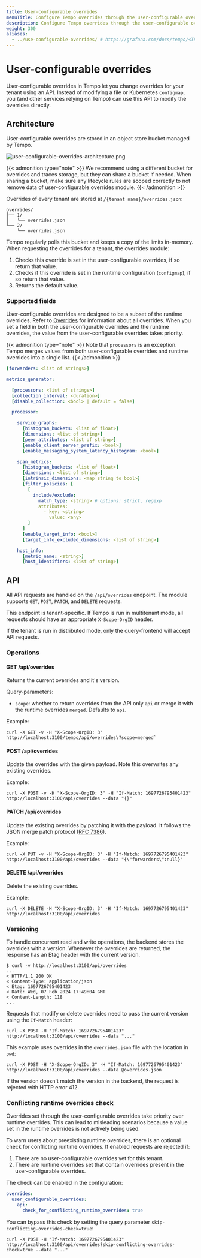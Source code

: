 ```yaml
---
title: User-configurable overrides
menuTitle: Configure Tempo overrides through the user-configurable overrides API
description: Configure Tempo overrides through the user-configurable overrides API
weight: 300
aliases:
  - ../use-configurable-overrides/ # https://grafana.com/docs/tempo/<TEMPO_VERSION>/operations/user-configurable-overrides/
---
```


# User-configurable overrides

User-configurable overrides in Tempo let you change overrides for your tenant using an API.
Instead of modifying a file or Kubernetes `configmap`, you (and other services relying on Tempo) can use this API to modify the overrides directly.

## Architecture

User-configurable overrides are stored in an object store bucket managed by Tempo.

![user-configurable-overrides-architecture.png](/media/docs/tempo/user-configurable-overrides-architecture.png)

{{< admonition type="note" >}}
We recommend using a different bucket for overrides and traces storage, but they can share a bucket if needed.
When sharing a bucket, make sure any lifecycle rules are scoped correctly to not remove data of user-configurable overrides module.
{{< /admonition >}}

Overrides of every tenant are stored at `/{tenant name}/overrides.json`:

```
overrides/
├── 1/
│   └── overrides.json
└── 2/
    └── overrides.json
```

Tempo regularly polls this bucket and keeps a copy of the limits in-memory. When requesting the overrides for a tenant, the overrides module:

1. Checks this override is set in the user-configurable overrides, if so return that value.
2. Checks if this override is set in the runtime configuration (`configmap`), if so return that value.
3. Returns the default value.

### Supported fields

User-configurable overrides are designed to be a subset of the runtime overrides. Refer to [Overrides](https://grafana.com/docs/tempo/<TEMPO_VERSION>/configuration/#overrides) for information about all overrides.
When you set a field in both the user-configurable overrides and the runtime overrides, the value from the user-configurable overrides takes priority.

{{< admonition type="note" >}}
Note that `processors` is an exception. Tempo merges values from both user-configurable overrides and runtime overrides into a single list.
{{< /admonition >}}

```yaml
[forwarders: <list of strings>]

metrics_generator:

  [processors: <list of strings>]
  [collection_interval: <duration>]
  [disable_collection: <bool> | default = false]

  processor:

    service_graphs:
      [histogram_buckets: <list of float>]
      [dimensions: <list of string>]
      [peer_attributes: <list of string>]
      [enable_client_server_prefix: <bool>]
      [enable_messaging_system_latency_histogram: <bool>]

    span_metrics:
      [histogram_buckets: <list of float>]
      [dimensions: <list of string>]
      [intrinsic_dimensions: <map string to bool>]
      [filter_policies: [
        [
          include/exclude:
            match_type: <string> # options: strict, regexp
            attributes:
              - key: <string>
                value: <any>
        ]
      ]
      [enable_target_info: <bool>]
      [target_info_excluded_dimensions: <list of string>]

    host_info:
      [metric_name: <string>]
      [host_identifiers: <list of string>]
```

## API

All API requests are handled on the `/api/overrides` endpoint. The module supports `GET`, `POST`, `PATCH`, and `DELETE` requests.

This endpoint is tenant-specific. If Tempo is run in multitenant mode, all requests should have an appropriate `X-Scope-OrgID` header.

If the tenant is run in distributed mode, only the query-frontend will accept API requests.

### Operations

#### GET /api/overrides

Returns the current overrides and it's version.

Query-parameters:

- `scope`: whether to return overrides from the API only `api` or merge it with the runtime overrides `merged`. Defaults to `api`.

Example:

```shell
curl -X GET -v -H "X-Scope-OrgID: 3" http://localhost:3100/tempo/api/overrides\?scope=merged`
```

#### POST /api/overrides

Update the overrides with the given payload. Note this overwrites any existing overrides.

Example:

```shell
curl -X POST -v -H "X-Scope-OrgID: 3" -H "If-Match: 1697726795401423" http://localhost:3100/api/overrides --data "{}"
```

#### PATCH /api/overrides

Update the existing overrides by patching it with the payload.
It follows the JSON merge patch protocol ([RFC 7386](https://datatracker.ietf.org/doc/html/rfc7386)).

Example:

```shell
curl -X PUT -v -H "X-Scope-OrgID: 3" -H "If-Match: 1697726795401423" http://localhost:3100/api/overrides --data "{\"forwarders\":null}"
```

#### DELETE /api/overrides

Delete the existing overrides.

Example:

```shell
curl -X DELETE -H "X-Scope-OrgID: 3" -H "If-Match: 1697726795401423" http://localhost:3100/api/overrides
```

### Versioning

To handle concurrent read and write operations, the backend stores the overrides with a version.
Whenever the overrides are returned, the response has an Etag header with the current version.

```shell
$ curl -v http://localhost:3100/api/overrides
...
< HTTP/1.1 200 OK
< Content-Type: application/json
< Etag: 1697726795401423
< Date: Wed, 07 Feb 2024 17:49:04 GMT
< Content-Length: 118
...
```

Requests that modify or delete overrides need to pass the current version using the `If-Match` header:

```shell
curl -X POST -H "If-Match: 1697726795401423" http://localhost:3100/api/overrides --data "..."
```

This example uses overrides in the `overrides.json` file with the location in `pwd`:

```shell
curl -X POST -H "X-Scope-OrgID: 3" -H "If-Match: 1697726795401423" http://localhost:3100/api/overrides --data @overrides.json
```

If the version doesn't match the version in the backend, the request is rejected with HTTP error 412.

### Conflicting runtime overrides check

Overrides set through the user-configurable overrides take priority over runtime overrides.
This can lead to misleading scenarios because a value set in the runtime overrides is not actively being used.

To warn users about preexisting runtime overrides, there is an optional check for conflicting runtime overrides.
If enabled requests are rejected if:

1. There are no user-configurable overrides yet for this tenant.
2. There are runtime overrides set that contain overrides present in the user-configurable overrides.

The check can be enabled in the configuration:

```yaml
overrides:
  user_configurable_overrides:
    api:
      check_for_conflicting_runtime_overrides: true
```

You can bypass this check by setting the query parameter `skip-conflicting-overrides-check=true`:

```shell
curl -X POST -H "If-Match: 1697726795401423" http://localhost:3100/api/overrides?skip-conflicting-overrides-check=true --data "..."
```
